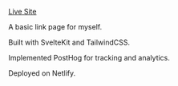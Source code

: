 [Live Site](https://elchach.com)

A basic link page for myself. 

Built with SvelteKit and TailwindCSS.

Implemented PostHog for tracking and analytics. 

Deployed on Netlify.